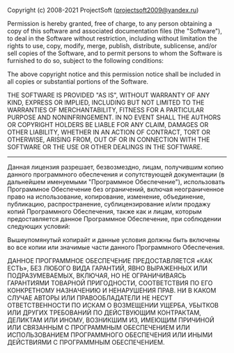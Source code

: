 Copyright (c) 2008-2021 ProjectSoft (projectsoft2009@yandex.ru)

Permission is hereby granted, free of charge, to any person
obtaining a copy of this software and associated documentation
files (the "Software"), to deal in the Software without
restriction, including without limitation the rights to use,
copy, modify, merge, publish, distribute, sublicense, and/or sell
copies of the Software, and to permit persons to whom the
Software is furnished to do so, subject to the following
conditions:

The above copyright notice and this permission notice shall be
included in all copies or substantial portions of the Software.

THE SOFTWARE IS PROVIDED "AS IS", WITHOUT WARRANTY OF ANY KIND,
EXPRESS OR IMPLIED, INCLUDING BUT NOT LIMITED TO THE WARRANTIES
OF MERCHANTABILITY, FITNESS FOR A PARTICULAR PURPOSE AND
NONINFRINGEMENT. IN NO EVENT SHALL THE AUTHORS OR COPYRIGHT
HOLDERS BE LIABLE FOR ANY CLAIM, DAMAGES OR OTHER LIABILITY,
WHETHER IN AN ACTION OF CONTRACT, TORT OR OTHERWISE, ARISING
FROM, OUT OF OR IN CONNECTION WITH THE SOFTWARE OR THE USE OR
OTHER DEALINGS IN THE SOFTWARE.

--------------------------------------------------------------------

Данная лицензия разрешает, безвозмездно, лицам, получившим 
копию данного программного обеспечения и сопутствующей 
документации (в дальнейшем именуемыми "Программное Обеспечение"), 
использовать Программное Обеспечение без ограничений, включая 
неограниченное право на использование, копирование, изменение, 
объединение, публикацию, распространение, сублицензирование 
и/или продажу копий Программного Обеспечения, также как и лицам, 
которым предоставляется данное Программное Обеспечение, при 
соблюдении следующих условий:

Вышеупомянутый копирайт и данные условия должны быть включены во 
все копии или значимые части данного Программного Обеспечения.

ДАННОЕ ПРОГРАММНОЕ ОБЕСПЕЧЕНИЕ ПРЕДОСТАВЛЯЕТСЯ «КАК ЕСТЬ», 
БЕЗ ЛЮБОГО ВИДА ГАРАНТИЙ, ЯВНО ВЫРАЖЕННЫХ ИЛИ ПОДРАЗУМЕВАЕМЫХ, 
ВКЛЮЧАЯ, НО НЕ ОГРАНИЧИВАЯСЬ ГАРАНТИЯМИ ТОВАРНОЙ ПРИГОДНОСТИ, 
СООТВЕТСТВИЯ ПО ЕГО КОНКРЕТНОМУ НАЗНАЧЕНИЮ И НЕНАРУШЕНИЯ ПРАВ. 
НИ В КАКОМ СЛУЧАЕ АВТОРЫ ИЛИ ПРАВООБЛАДАТЕЛИ НЕ НЕСУТ ОТВЕТСТВЕННОСТИ 
ПО ИСКАМ О ВОЗМЕЩЕНИИ УЩЕРБА, УБЫТКОВ ИЛИ ДРУГИХ ТРЕБОВАНИЙ ПО 
ДЕЙСТВУЮЩИМ КОНТРАКТАМ, ДЕЛИКТАМ ИЛИ ИНОМУ, ВОЗНИКШИМ ИЗ, ИМЕЮЩИМ 
ПРИЧИНОЙ ИЛИ СВЯЗАННЫМ С ПРОГРАММНЫМ ОБЕСПЕЧЕНИЕМ ИЛИ ИСПОЛЬЗОВАНИЕМ 
ПРОГРАММНОГО ОБЕСПЕЧЕНИЯ ИЛИ ИНЫМИ ДЕЙСТВИЯМИ С ПРОГРАММНЫМ ОБЕСПЕЧЕНИЕМ.